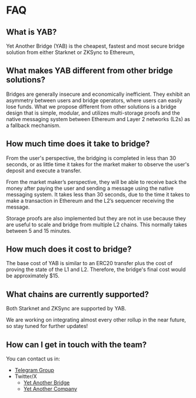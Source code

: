 # FAQ

## What is YAB?

Yet Another Bridge (YAB) is the cheapest, fastest and most secure bridge
solution from either Starknet or ZKSync to Ethereum, 

## What makes YAB different from other bridge solutions?

Bridges are generally insecure and economically inefficient. They exhibit an
asymmetry between users and bridge operators, where users can easily lose funds.
What we propose different from other solutions is a bridge design that is simple,
modular, and utilizes multi-storage proofs and the native messaging system between
Ethereum and Layer 2 networks (L2s) as a fallback mechanism.

## How much time does it take to bridge?

From the user's perspective, the bridging is completed in less than 30 seconds,
or as little time it takes for the market maker to observe the user's deposit
and execute a transfer.

From the market maker’s perspective, they will be able to receive back the money
after paying the user and sending a message using the native messaging system.
It takes less than 30 seconds, due to the time it takes to make a transaction
in Ethereum and the L2’s sequencer receiving the message.

Storage proofs are also implemented but they are not in use because they are useful to
scale and bridge from multiple L2 chains. This normally takes between 5 and 15
minutes.

## How much does it cost to bridge?

The base cost of YAB is similar to an ERC20 transfer plus the cost of proving the state of the L1 and L2. Therefore, the
bridge's final cost would be approximately $15.

## What chains are currently supported?

Both Starknet and ZKSync are supported by YAB.

We are working on integrating almost every other rollup in the near future, so stay tuned for further updates!

## How can I get in touch with the team?

You can contact us in:

- [Telegram Group](https://t.me/grindlabs)
- Twitter/X
    - [Yet Another Bridge](https://twitter.com/yanotherbridge)
    - [Yet Another Company](https://twitter.com/yetanotherco)